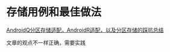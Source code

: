 # 存储用例和最佳做法

[AndroidQ分区存储适配，AndroidR适配，以及分区存储的踩坑总结](https://blog.csdn.net/sakura____/article/details/119865910?spm=1001.2014.3001.5501)

文章的观点不一样正确，需要实践